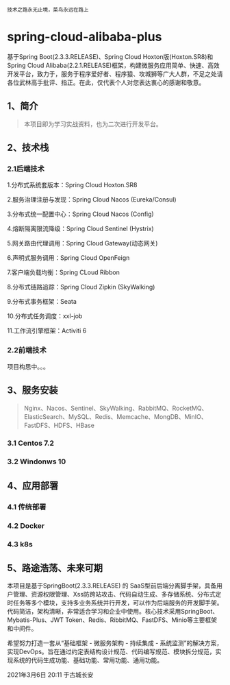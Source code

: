 `技术之路永无止境，菜鸟永远在路上`

# spring-cloud-alibaba-plus
基于Spring Boot(2.3.3.RELEASE)、Spring Cloud Hoxton版(Hoxton.SR8)和 Spring Cloud Alibaba(2.2.1.RELEASE)框架，构建微服务应用简单、快速、高效开发平台，致力于，服务于程序爱好者、程序猿、攻城狮等广大人群，不足之处请各位武林高手批评、指正。在此，仅代表个人对您表达衷心的感谢和敬意。

## 1、简介
> 本项目即为学习实战资料，也为二次进行开发平台。
## 2、技术栈
### 2.1后端技术
1.分布式系统套版本：Spring Cloud Hoxton.SR8

2.服务治理注册与发现：Spring Cloud Nacos (Eureka/Consul)

3.分布式统一配置中心：Spring Cloud Nacos (Config)

4.熔断隔离限流降级：Spring Cloud Sentinel (Hystrix)

5.网关路由代理调用：Spring Cloud Gateway(动态网关)

6.声明式服务调用：Spring Cloud OpenFeign

7.客户端负载均衡：Spring CLoud Ribbon

8.分布式链路追踪：Spring Cloud Zipkin (SkyWalking)

9.分布式事务框架：Seata

10.分布式任务调度：xxl-job

11.工作流引擎框架：Activiti 6 

### 2.2前端技术
项目构思中。。。

## 3、服务安装
> Nginx、Nacos、Sentinel、SkyWalking、RabbitMQ、RocketMQ、ElasticSearch、MySQL、Redis、Memcache、MongDB、MinIO、FastDFS、HDFS、HBase
### 3.1 Centos 7.2

### 3.2 Windonws 10

## 4、应用部署
### 4.1 传统部署
### 4.2 Docker
### 4.3 k8s

## 5、路途浩荡、未来可期
本项目是基于SpringBoot(2.3.3.RELEASE) 的 SaaS型前后端分离脚手架，具备用户管理、资源权限管理、Xss防跨站攻击、代码自动生成、多存储系统、分布式定时任务等多个模块，支持多业务系统并行开发，可以作为后端服务的开发脚手架。 代码简洁，架构清晰，非常适合学习和企业中使用。核心技术采用SpringBoot、Mybatis-Plus、JWT Token、Redis、RibbitMQ、FastDFS、Minio等主要框架和中间件。

希望努力打造一套从“基础框架 - 微服务架构 - 持续集成 - 系统监测”的解决方案，实现DevOps。旨在通过约定表结构设计规范、代码编写规范、模块拆分规范，实现系统的代码生成功能、基础功能、常用功能、通用功能。

2021年3月6日 20:11 于古城长安